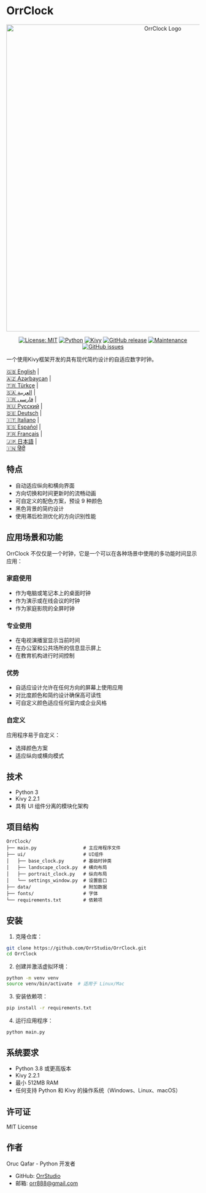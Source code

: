 # OrrClock

<div align="center">
  <img src="https://github.com/user-attachments/assets/83289c8e-472e-44d9-8bc7-eb27bec46763" alt="OrrClock Logo" width="800"/>
</div>

<div align="center">
  
[![License: MIT](https://img.shields.io/badge/License-MIT-yellow.svg)](https://opensource.org/licenses/MIT)
[![Python](https://img.shields.io/badge/Python-3.8%2B-blue)](https://www.python.org/)
[![Kivy](https://img.shields.io/badge/Kivy-2.2.1-brightgreen)](https://kivy.org/)
[![GitHub release](https://img.shields.io/badge/Release-v1.0.0-blue)](https://github.com/OrrStudio/OrrClock/releases)
[![Maintenance](https://img.shields.io/badge/Maintained%3F-yes-green.svg)](https://github.com/OrrStudio/OrrClock/graphs/commit-activity)
[![GitHub issues](https://img.shields.io/github/issues/OrrStudio/OrrClock)](https://github.com/OrrStudio/OrrClock/issues)

</div>

一个使用Kivy框架开发的具有现代简约设计的自适应数字时钟。

[🇬🇧 English](../README.md) |  
[🇦🇿 Azərbaycan](README.az.md) |  
[🇹🇷 Türkçe](README.tr.md) |  
[🇸🇦 العربية](README.ar.md) |  
[🇮🇷 فارسی](README.fa.md) |  
[🇷🇺 Русский](README.ru.md) |  
[🇩🇪 Deutsch](README.de.md) |  
[🇮🇹 Italiano](README.it.md) |  
[🇪🇸 Español](README.es.md) |  
[🇫🇷 Français](README.fr.md) |  
[🇯🇵 日本語](README.ja.md) |  
[🇮🇳 हिंदी](README.hi.md)

## 特点

- 自动适应纵向和横向界面
- 方向切换和时间更新时的流畅动画
- 可自定义的配色方案，预设 9 种颜色
- 黑色背景的简约设计
- 使用滞后检测优化的方向识别性能

## 应用场景和功能

OrrClock 不仅仅是一个时钟，它是一个可以在各种场景中使用的多功能时间显示应用：

### 家庭使用
- 作为电脑或笔记本上的桌面时钟
- 作为演示或在线会议的时钟
- 作为家庭影院的全屏时钟

### 专业使用
- 在电视演播室显示当前时间
- 在办公室和公共场所的信息显示屏上
- 在教育机构进行时间控制

### 优势
- 自适应设计允许在任何方向的屏幕上使用应用
- 对比度颜色和简约设计确保高可读性
- 可自定义颜色适应任何室内或企业风格

### 自定义
应用程序易于自定义：
- 选择颜色方案
- 适应纵向或横向模式

## 技术

- Python 3
- Kivy 2.2.1
- 具有 UI 组件分离的模块化架构

## 项目结构

```
OrrClock/
├── main.py                 # 主应用程序文件
├── ui/                     # UI组件
│   ├── base_clock.py       # 基础时钟类
│   ├── landscape_clock.py  # 横向布局
│   ├── portrait_clock.py   # 纵向布局
│   └── settings_window.py  # 设置窗口
├── data/                   # 附加数据
├── fonts/                  # 字体
└── requirements.txt        # 依赖项
```

## 安装

1. 克隆仓库：
```bash
git clone https://github.com/OrrStudio/OrrClock.git
cd OrrClock
```

2. 创建并激活虚拟环境：
```bash
python -m venv venv
source venv/bin/activate  # 适用于 Linux/Mac
```

3. 安装依赖项：
```bash
pip install -r requirements.txt
```

4. 运行应用程序：
```bash
python main.py
```

## 系统要求

- Python 3.8 或更高版本
- Kivy 2.2.1
- 最小 512MB RAM
- 任何支持 Python 和 Kivy 的操作系统（Windows、Linux、macOS）

## 许可证

MIT License

## 作者

Oruc Qafar - Python 开发者
- GitHub: [OrrStudio](https://github.com/OrrStudio)
- 邮箱: orr888@gmail.com
